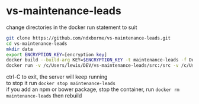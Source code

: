 # vs-maintenance-leads

change directories in the docker run statement to suit
```bash
git clone https://github.com/ndxbxrme/vs-maintenance-leads.git
cd vs-maintenance-leads
mkdir data
export ENCRYPTION_KEY=[encryption key]
docker build --build-arg KEY=$ENCRYPTION_KEY -t maintenance-leads -f DockerfileDev .
docker run -v /c/Users/lewis/DEV/vs-maintenance-leads/src:/src -v /c/Users/lewis/DEV/vs-maintenance-leads/data:/data -p 4014:4014 -p 4015:4015 --name maintenance-leads maintenance-leads
```
ctrl-C to exit, the server will keep running  
to stop it run `docker stop maintenance-leads`  
if you add an npm or bower package, stop the container, run `docker rm maintenance-leads` then rebuild  